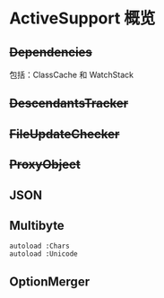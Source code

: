 # ActiveSupport 概览

## ~~Dependencies~~

包括：ClassCache 和 WatchStack

## ~~DescendantsTracker~~

## ~~FileUpdateChecker~~

## ~~ProxyObject~~

## JSON

## Multibyte

    autoload :Chars
    autoload :Unicode

## OptionMerger


